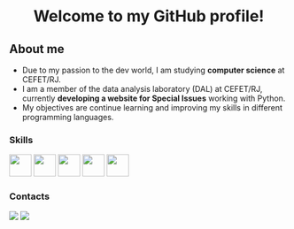 <h1 align="center"> Welcome to my GitHub profile! </h1>

## About me
- Due to my passion to the dev world, I am studying **computer science** at CEFET/RJ.
- I am a member of the data analysis laboratory (DAL) at CEFET/RJ, currently **developing a website for Special Issues** working with Python.
- My objectives are continue learning and improving my skills in different programming languages.


### Skills
<div>
            <img loading="lazy" src="https://cdn.jsdelivr.net/gh/devicons/devicon@latest/icons/python/python-original-wordmark.svg" width="40" height="40"/>
            <img loading="lazy" src="https://cdn.jsdelivr.net/gh/devicons/devicon@latest/icons/java/java-original.svg" width="40" height="40"/>
            <img loading="lazy" src="https://cdn.jsdelivr.net/gh/devicons/devicon@latest/icons/cplusplus/cplusplus-original.svg" width="40" height="40"/>
            <img loading="lazy" src="https://cdn.jsdelivr.net/gh/devicons/devicon@latest/icons/c/c-original.svg" width="40" height="40"/>
            <img loading="lazy" src="https://cdn.jsdelivr.net/gh/devicons/devicon@latest/icons/html5/html5-original.svg" width="40" height="40" />
</div>

### Contacts
<div>

<a href = "mailto:anacarolina.sacoelho@gmail.com"><img loading="lazy" src="https://img.shields.io/badge/Gmail-D14836?style=for-the-badge&logo=gmail&logoColor=white" target="_blank"></a>
<a href="https://www.linkedin.com/in/anacarolinasa/" target="_blank"><img loading="lazy" src="https://img.shields.io/badge/-LinkedIn-%230077B5?style=for-the-badge&logo=linkedin&logoColor=white" target="_blank"></a>   
</div>


